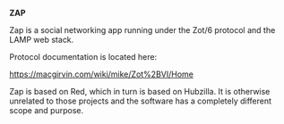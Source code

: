 **ZAP**

Zap is a social networking app running under the Zot/6 protocol and the LAMP web stack.

Protocol documentation is located here:

https://macgirvin.com/wiki/mike/Zot%2BVI/Home

Zap is based on Red, which in turn is based on Hubzilla. It is otherwise unrelated to those projects and the software has a completely different scope and purpose. 
